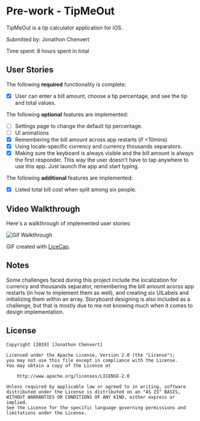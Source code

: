 # Pre-work - TipMeOut

TipMeOut is a tip calculator application for iOS.

Submitted by: Jonathon Chenvert

Time spent: 8 hours spent in total

## User Stories

The following **required** functionality is complete:

* [x] User can enter a bill amount, choose a tip percentage, and see the tip and total values.

The following **optional** features are implemented:
* [ ] Settings page to change the default tip percentage.
* [ ] UI animations
* [x] Remembering the bill amount across app restarts (if <10mins)
* [x] Using locale-specific currency and currency thousands separators.
* [x] Making sure the keyboard is always visible and the bill amount is always the first responder. This way the user doesn't have to tap anywhere to use this app. Just launch the app and start typing.

The following **additional** features are implemented:

- [x] Listed total bill cost when split among six people.

## Video Walkthrough 

Here's a walkthrough of implemented user stories:

<img src='[Imgur](https://imgur.com/njRAB0f)' title='Gif Walkthrough' width='' alt='Gif Walkthrough' />

GIF created with [LiceCap](http://www.cockos.com/licecap/).

## Notes

Some challenges faced during this project include the localization for currency and thousands separator, remembering the bill amount acorss app restarts (in how to implement them as well), and creating six UILabels and initializing them within an array. Storyboard designing is also included as a challenge, but that is mostly due to me not knowing much when it comes to design implementation.

## License

    Copyright [2019] [Jonathon Chenvert]

    Licensed under the Apache License, Version 2.0 (the "License");
    you may not use this file except in compliance with the License.
    You may obtain a copy of the License at

        http://www.apache.org/licenses/LICENSE-2.0

    Unless required by applicable law or agreed to in writing, software
    distributed under the License is distributed on an "AS IS" BASIS,
    WITHOUT WARRANTIES OR CONDITIONS OF ANY KIND, either express or implied.
    See the License for the specific language governing permissions and
    limitations under the License.
